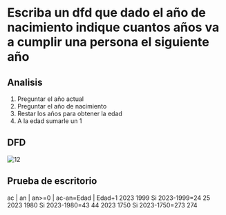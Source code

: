 # Escriba un dfd que dado el año de nacimiento indique cuantos años va a cumplir una persona el siguiente año

## Analisis
1. Preguntar el año actual
2. Preguntar el año de nacimiento
3. Restar los años para obtener la edad
4. A la edad sumarle un 1

## DFD
![12](https://github.com/ReneDanielRa/Fundamentos_de_Programacion/assets/145809866/ed8df972-5020-4f8e-a9d9-b2017f90244d)

## Prueba de escritorio
ac   | an   | an>=0 | ac-an=Edad    | Edad+1
2023   1999    Si     2023-1999=24     25
2023   1980    Si     2023-1980=43     44
2023   1750    Si     2023-1750=273    274
